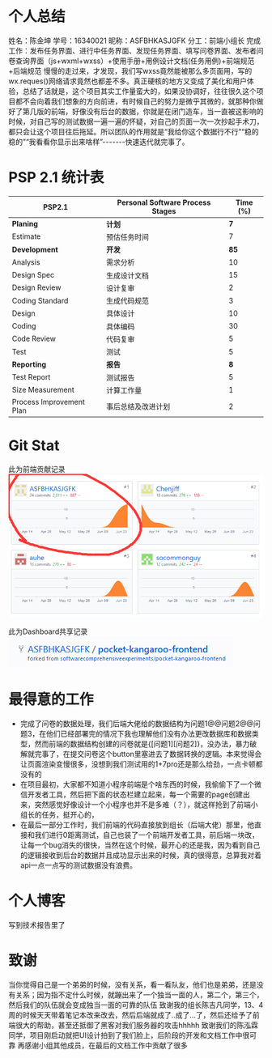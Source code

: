 # 个人总结
姓名：陈金坤 学号：16340021
昵称：ASFBHKASJGFK
分工：前端小组长
完成工作：发布任务界面、进行中任务界面、发现任务界面、填写问卷界面、发布者问卷查询界面（js+wxml+wxss）+使用手册+用例设计文档(任务用例)+前端规范+后端规范
慢慢的走过来，才发现，我们写wxss竟然能被那么多页面用，写的wx.reques()网络请求竟然也都差不多。真正硬核的地方又变成了美化和用户体验，总结了话就是，这个项目其实工作量蛮大的，如果没协调好，往往很久这个项目都不会向着我们想象的方向前进，有时候自己的努力是微乎其微的，就那种你做好了第几版的前端，好像没有后台的数据，你就是在闭门造车，当一直被这影响的时候，对自己写的测试数据一遍一遍的怀疑，对自己的页面一次一次抄起手术刀，都只会让这个项目往后拖延。所以团队的作用就是“我给你这个数据行不行”“稳的稳的”“我看看你显示出来啥样”-------快速迭代就完事了。


# PSP  2.1 统计表
| PSP2.1 | Personal Software Process Stages | Time (%) |
| ---- | ---- | ---- |
| __Planing__ | __计划__ | __7__ |
| Estimate | 预估任务时间 | 7 |
| __Development__ | __开发__ | __85__ |
| Analysis | 需求分析 | 10 |
| Design Spec | 生成设计文档 | 15 |
| Design Review | 设计复审 | 2 |
| Coding Standard | 生成代码规范 | 3 |
| Design | 具体设计 | 10 |
| Coding | 具体编码 | 30 |
| Code Review | 代码复审 | 5 |
| Test | 测试 | 5 |
| __Reporting__ | __报告__ | __8__ |
| Test Report | 测试报告 | 5 |
| Size Measurement | 计算工作量 | 1 |
| Process Improvement Plan | 事后总结及改进计划 | 2 |

# Git Stat

此为前端贡献记录
![front](images/CJK1.png)


此为Dashboard共享记录
![Dashboard](images/CJK2.png)

# 最得意的工作
- 完成了问卷的数据处理，我们后端大佬给的数据结构为问题1@@问题2@@问题3，在他们已经部署完的情况下我也理解他们没有办法更改数据库和数据类型，然而前端的数据结构创建的问卷就是{[问题1][问题2]}，没办法，暴力破解就完事了，在提交问卷这个button里塞进去了数据转换的逻辑。本来觉得会让页面渲染变慢很多，没想到我们测试用的1+7pro还是那么给劲，一点卡顿都没有的
- 在项目最初，大家都不知道小程序前端是个啥东西的时候，我偷偷下了一个微信开发者工具，然后把下面的状态栏建立起来，每一个需要的page创建出来，突然感觉好像设计一个小程序也并不是多难（？），就这样抢到了前端小组长的任务，挺开心的，
- 在最后一部分工作时，我们前端的代码直接放到组长（后端大佬）那里，他直接和我们进行0距离测试，自己也装了一个前端开发者工具，前后端一块改，让每一个bug消失的很快，当然在这个时候，最开心的还是我，因为看到自己的逻辑接收到后台的数据并且成功显示出来的时候，真的很得意，总算我对着api一点一点写的测试数据没有浪费。

# 个人博客
写到技术报告里了

# 致谢
当你觉得自己是一个弟弟的时候，没有关系，看一看队友，他们也是弟弟，还是没有关系；因为指不定什么时候，就蹦出来了一个独当一面的人，第二个，第三个，然后我们的队伍就会变成独当一面的可靠的队伍
致谢我的组长陈吉凡同学，13、4周的时候天天带着笔记本改来改去，然后后端就成了..成了...了，然后还给予了前端很大的帮助，甚至还抵御了黑客对我们服务器的攻击hhhhh
致谢我们的陈泓霖同学，项目刚启动就把UI设计拍到了我们脸上，后阶段的开发和文档工作中很可靠
再感谢小组其他成员，在最后的文档工作中贡献了很多

